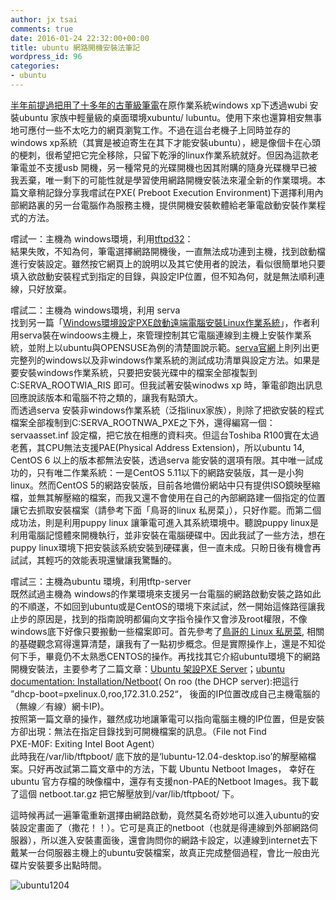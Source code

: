 ```yaml
---
author: jx tsai
comments: true
date: 2016-01-24 22:32:00+00:00
title: ubuntu 網路開機安裝法筆記
wordpress_id: 96
categories:
- ubuntu
---
```


[半年前提過把用了十多年的古董級筆電](http://self.jxtsai.info/2015/07/blog-post_22.html)在原作業系統windows xp下透過wubi 安裝ubuntu 家族中輕量級的桌面環境xubuntu/ lubuntu。使用下來也還算相安無事地可應付一些不太吃力的網頁瀏覧工作。不過在這台老機子上同時並存的windows xp系統（其實是被迫寄生在其下才能安裝ubuntu），總是像個卡在心頭的梗刺，很希望把它完全移除，只留下乾淨的linux作業系統就好。但因為這款老筆電並不支援usb 開機，另一種常見的光碟開機也因其附購的隨身光碟機早已被我丟棄，唯一剩下的可能性就是學習使用網路開機安裝法來灌全新的作業環境。本篇文章稍記錄分享我嚐試在PXE( Preboot Execution Environment)下選擇利用內部網路裏的另一台電腦作為服務主機，提供開機安裝軟體給老筆電啟動安裝作業程式的方法。  
  
嚐試一：主機為 windows環境，利用[tftpd32](http://tftpd32.jounin.net/)：  
結果失敗，不知為何，筆電選擇網路開機後，一直無法成功連到主機，找到啟動檔進行安裝設定。雖然按它網頁上的說明以及其它使用者的說法，看似很簡單地只要填入欲啟動安裝程式到指定的目錄，與設定IP位置，但不知為何，就是無法順利連線，只好放棄。  
  
嚐試二：主機為 windows環境，利用 serva  
找到另一篇「[Windows環境設定PXE啟動遠端電腦安裝Linux作業系統](http://www.mobile01.com/topicdetail.php?f=300&t=4195963)」，作者利用serva裝在windoows主機上，來管理控制其它電腦連線到主機上安裝作業系統，並附上以ubuntu與OPENSUSE為例的清楚圖說示範。[serva官網](http://vercot.com/~serva/)上則列出更完整列的windows以及非windows作業系統的測試成功清單與設定方法。如果是要安裝windows作業系統，只要把安裝光碟中的檔案全部複製到 C:SERVA_ROOTWIA_RIS 即可。但我試著安裝winodws xp 時，筆電卻跑出訊息回應說該版本和電腦不符之類的，讓我有點頭大。  
而透過serva 安裝非windows作業系統（泛指linux家族），則除了把欲安裝的程式檔案全部複制到C:SERVA_ROOTNWA_PXE之下外，還得編寫一個：servaasset.inf 設定檔，把它放在相應的資料夾。但這台Toshiba R100實在太過老舊，其CPU無法支援PAE(Physical Address Extension)，所以ubuntu 14, CentOS 6 以上的版本都無法安裝，透過serva 能安裝的選項有限。其中唯一試成功的，只有唯二作業系統：一是CentOS 5.11以下的網路安裝版，其一是小狗linux。然而CentOS 5的網路安裝版，目前各地備份網站中只有提供ISO鏡映壓縮檔，並無其解壓縮的檔案，而我又還不會使用在自己的內部網路建一個指定的位置讓它去抓取安裝檔案（請參考下面「鳥哥的linux 私房菜」），只好作罷。而第二個成功法，則是利用puppy linux 讓筆電可進入其系統環境中。聽說puppy linux是利用電腦記憶體來開機執行，並非安裝在電腦硬碟中。因此我試了一些方法，想在puppy linux環境下把安裝該系統安裝到硬碟裏，但一直未成。只盼日後有機會再試試，其輕巧的效能表現還蠻讓我驚豔的。  
  
嚐試三：主機為ubuntu 環境，利用tftp-server  
既然試過主機為 windows的作業環境來支援另一台電腦的網路啟動安裝之路如此的不順遂，不如回到ubuntu或是CentOS的環境下來試試，然一開始這條路徑讓我止步的原因是，找到的指南說明都偏向文字指令操作又會涉及root權限，不像windows底下好像只要搬動一些檔案即可。首先參考了[鳥哥的 Linux 私房菜](http://linux.vbird.org/linux_enterprise/0120installation.php), 相關的基礎觀念寫得還算清楚，讓我有了一點初步概念。但是實際操作上，還是不知從何下手，畢竟仍不太熟悉CENTOS的操作。再找找其它介紹ubuntu環境下的網路開機安裝法，主要參考了二篇文章：[Ubuntu 架設PXE Server](http://inpega.blogspot.tw/2015/04/ubuntupxe-server.html)；[ubuntu documentation: Installation/Netboot](https://help.ubuntu.com/community/Installation/Netboot)( On roo (the DHCP server):把這行 ”dhcp-boot=pxelinux.0,roo,172.31.0.252“， 後面的IP位置改成自己主機電腦的（無線／有線）網卡IP)。  
按照第一篇文章的操作，雖然成功地讓筆電可以指向電腦主機的IP位置，但是安裝方卻出現：無法在指定目錄找到可開機檔案的訊息。（File not Find  
PXE-M0F: Exiting Intel Boot Agent）  
此時我在/var/lib/tftpboot/ 底下放的是‘lubuntu-12.04-desktop.iso’的解壓縮檔案。只好再改試第二篇文章中的方法，下載 Ubuntu Netboot Images， 幸好在ubuntu 官方存檔的映像檔中，還存有支援non-PAE的Netboot Images。我下載了這個 netboot.tar.gz 把它解壓放到/var/lib/tftpboot/ 下。  
  
這時候再試一遍筆電重新選擇由網路啟動，竟然莫名奇妙地可以進入ubuntu的安裝設定畫面了（撒花！！）。它可是真正的netboot（也就是得連線到外部網路伺服器），所以進入安裝畫面後，還會詢問你的網路卡設定，以連線到internet去下戴某一台伺服器主機上的ubuntu安裝檔案，故真正完成整個過程，會比一般由光碟片安裝要多出點時間。  
  
![ubuntu1204](https://4.bp.blogspot.com/-O5S68t05d48/V30hUd_CLfI/AAAAAAAAKQQ/bT2UQw-t8XI5fp5-5qASz272mtxcXRVyACLcB/s1600/ubuntu1204-mini_1.png)
